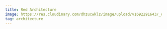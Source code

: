 ```yaml
---
title: Red Architecture
image: https://res.cloudinary.com/dhzucwklz/image/upload/v1692291643/_dsc3735_ztbdaq.jpg
tag: architecture
---
```

